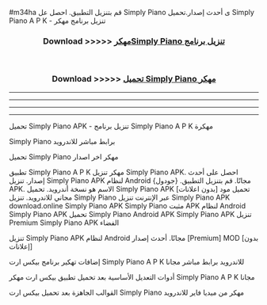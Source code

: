 #m34ha قم بتنزيل التطبيق. احصل عل Simply Piano  ى أحدث إصدار.تحميل Simply Piano  A P K - تنزيل برنامج مهكر



<div align="center">
<h3>Download >>>>> <a href="https://ar-sites.web.app/?ar= Simply Piano ">مهكرSimply Piano  تنزيل برنامج</a></h3><br>

<h3>Download >>>>> <a href="https://ar-sites.web.app/?ar= Simply Piano ">تحميل Simply Piano  مهكر</a></h3>
</div>


----------------------------------------------------------

----------------------------------------------------------

----------------------------------------------------------

----------------------------------------------------------


تحميل Simply Piano  APK - تنزيل برنامج Simply Piano  A P K مهكرة

Simply Piano  برابط مباشر للاندرويد

تحميل Simply Piano  مهكر اخر اصدار

تطبيق Simply Piano  A P K مهكر
تنزيل Simply Piano  APK. احصل على أحدث إصدار.
تنزيل Simply Piano  APK لنظام Android مجانًا.
قم بتنزيل التطبيق. {جودول} APK. الاسم هو نسخة أندرويد.
تحميل Simply Piano  APK [بدون اعلانات]
تحميل مود مجاني للاندرويد.
تنزيل Simply Piano  عبر الإنترنت
تنزيل Simply Piano  APK
download.online Simply Piano  APK
Simply Piano  مثبت APK لنظام Android
Simply Piano  APK
تحميل Simply Piano  Android APK
Simply Piano  APK تنزيل Premium
Simply Piano  APK الفضاء

تنزيل Simply Piano  APK لنظام Android مجانًا. أحدث إصدار [Premium] MOD [بدون إعلانات]

إضافات تهكير برنامج بيكس ارت Simply Piano  A P K للاندرويد برابط مباشر مجانا

أدوات التعديل الأساسية بعد تحميل تطبيق بيكس ارت مهكر Simply Piano  A P K مجانا

القوالب الجاهزة بعد تحميل بيكس ارت Simply Piano  مهكر من ميديا فاير للاندرويد



